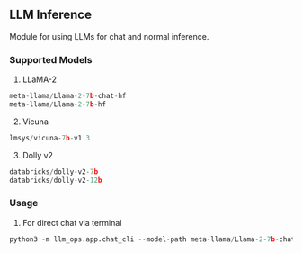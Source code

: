 ## LLM Inference
Module for using LLMs for chat and normal inference.

### Supported Models
1. LLaMA-2 
```python
meta-llama/Llama-2-7b-chat-hf
meta-llama/Llama-2-7b-hf
```
2. Vicuna
```python
lmsys/vicuna-7b-v1.3
```
3. Dolly v2
```python
databricks/dolly-v2-7b
databricks/dolly-v2-12b
```


### Usage

1. For direct chat via terminal
```python
python3 -m llm_ops.app.chat_cli --model-path meta-llama/Llama-2-7b-chat-hf
```
